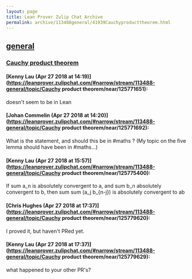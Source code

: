 ```yaml
---
layout: page
title: Lean Prover Zulip Chat Archive 
permalink: archive/113488general/41939Cauchyproducttheorem.html
---
```


## [general](index.html)
### [Cauchy product theorem](41939Cauchyproducttheorem.html)

#### [Kenny Lau (Apr 27 2018 at 14:19)](https://leanprover.zulipchat.com/#narrow/stream/113488-general/topic/Cauchy product theorem/near/125771651):
doesn't seem to be in Lean

#### [Johan Commelin (Apr 27 2018 at 14:20)](https://leanprover.zulipchat.com/#narrow/stream/113488-general/topic/Cauchy product theorem/near/125771692):
What is the statement, and should this be in #maths ?
(My topic on the five lemma should have been in #maths...)

#### [Kenny Lau (Apr 27 2018 at 15:57)](https://leanprover.zulipchat.com/#narrow/stream/113488-general/topic/Cauchy product theorem/near/125775400):
If sum a_n is absolutely convergent to a, and sum b_n absolutely convergent to b, then sum sum (a_j b_{n-j}) is absolutely convergent to ab

#### [Chris Hughes (Apr 27 2018 at 17:37)](https://leanprover.zulipchat.com/#narrow/stream/113488-general/topic/Cauchy product theorem/near/125779620):
I proved it, but haven't PRed yet.

#### [Kenny Lau (Apr 27 2018 at 17:37)](https://leanprover.zulipchat.com/#narrow/stream/113488-general/topic/Cauchy product theorem/near/125779629):
what happened to your other PR's?

